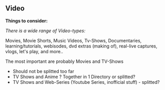 ## Video

**Things to consider:**

*There is a wide range of Video-types:*

Movies, Movie Shorts, Music Videos, Tv-Shows, Documentaries, learning/tutorials, webisodes, dvd extras (making of), real-live captures, vlogs, let's play, and more..  

The most important are probably Movies and TV-Shows


* Should not be splitted too far
* TV Shows and Anime ? Together in 1 Directory or splitted?
* TV Shows and Web-Series (Youtube Series, inofficial stuff) - splitted?
